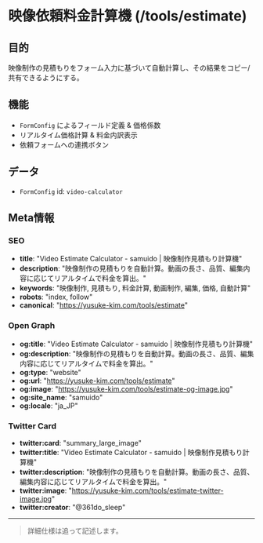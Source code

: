 # 映像依頼料金計算機 (/tools/estimate)

## 目的

映像制作の見積もりをフォーム入力に基づいて自動計算し、その結果をコピー/共有できるようにする。

## 機能

- `FormConfig` によるフィールド定義 & 価格係数
- リアルタイム価格計算 & 料金内訳表示
- 依頼フォームへの連携ボタン

## データ

- `FormConfig` id: `video-calculator`

## Meta情報

### SEO

- **title**: "Video Estimate Calculator - samuido | 映像制作見積もり計算機"
- **description**: "映像制作の見積もりを自動計算。動画の長さ、品質、編集内容に応じてリアルタイムで料金を算出。"
- **keywords**: "映像制作, 見積もり, 料金計算, 動画制作, 編集, 価格, 自動計算"
- **robots**: "index, follow"
- **canonical**: "https://yusuke-kim.com/tools/estimate"

### Open Graph

- **og:title**: "Video Estimate Calculator - samuido | 映像制作見積もり計算機"
- **og:description**: "映像制作の見積もりを自動計算。動画の長さ、品質、編集内容に応じてリアルタイムで料金を算出。"
- **og:type**: "website"
- **og:url**: "https://yusuke-kim.com/tools/estimate"
- **og:image**: "https://yusuke-kim.com/tools/estimate-og-image.jpg"
- **og:site_name**: "samuido"
- **og:locale**: "ja_JP"

### Twitter Card

- **twitter:card**: "summary_large_image"
- **twitter:title**: "Video Estimate Calculator - samuido | 映像制作見積もり計算機"
- **twitter:description**: "映像制作の見積もりを自動計算。動画の長さ、品質、編集内容に応じてリアルタイムで料金を算出。"
- **twitter:image**: "https://yusuke-kim.com/tools/estimate-twitter-image.jpg"
- **twitter:creator**: "@361do_sleep"

---

> 詳細仕様は追って記述します。
